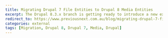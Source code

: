 ```yaml
---
title: Migrating Drupal 7 File Entities to Drupal 8 Media Entities
excerpt: The Drupal 8.3.x branch is getting ready to introduce a new experimental media module. This will bring enhanced media handling in Drupal 8. The closest solution in Drupal 7 to handle media is the file entity module. Now is the time to discuss migrations from file entity in Drupal 7 to media entities in Drupal 8. For core, there is already an issue for this, but for contrib... there is no migration. So, I wrote one.
redirect_to: https://www.previousnext.com.au/blog/migrating-drupal-7-file-entities-drupal-8-media-entities
categories: external
tags: [Migration, Drupal 8, Drupal 7, Media, Drupal]
---
```

